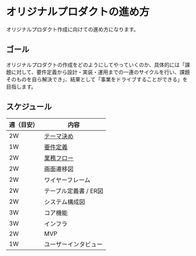 # オリジナルプロダクトの進め方

オリジナルプロダクト作成に向けての進め方になります。

## ゴール

オリジナルプロダクトの作成をどのようにしてやっていくのか、具体的には「課題に対して、要件定義から設計・実装・運用までの一連のサイクルを行い、課題そのものを自ら解決でき」、結果として「事業をドライブすることができる」を目指します。

## スケジュール

| 週（目安） | 内容 |
| -------- | --- |
| 2W | [テーマ決め](/documents/THEME.md) |
| 1W | [要件定義](/documents/REQUIREMENT_DEFINITION.md) |
| 2W | [業務フロー](/documents/BUSINESS_FLOW.md) |
| 2W | 画面遷移図 |
| 2W | ワイヤーフレーム |
| 2W | テーブル定義書 / ER図 |
| 2W | システム構成図 |
| 3W | コア機能 |
| 3W | インフラ |
| 2W | MVP |
| 1W | ユーザーインタビュー |
